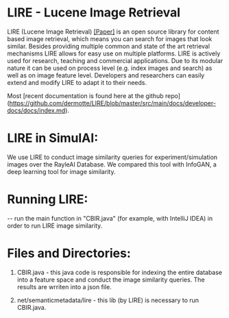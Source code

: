 # LIRE - Lucene Image Retrieval
LIRE (Lucene Image Retrieval) [[Paper]](https://dl.acm.org/doi/pdf/10.1145/1459359.1459577) is an open source library for content based image retrieval, which means you can search for images that look similar. Besides providing multiple common and state of the art retrieval mechanisms LIRE allows for easy use on multiple platforms. LIRE is actively used for research, teaching and commercial applications. Due to its modular nature it can be used on process level (e.g. index images and search) as well as on image feature level. Developers and researchers can easily extend and modify LIRE to adapt it to their needs.

Most [recent documentation is found here at the github repo] (https://github.com/dermotte/LIRE/blob/master/src/main/docs/developer-docs/docs/index.md).

# LIRE in SimulAI:
We use LIRE to conduct image similarity queries for experiment/simulation images over the RayleAI Database.
We compared this tool with InfoGAN, a deep learning tool for image similarity. 

# Running LIRE:

-- run the main function in "CBIR.java" (for example, with IntelliJ IDEA) in order to run LIRE image similarity.

# Files and Directories: 

1) CBIR.java - this java code is responsible for indexing the entire database into a feature space and conduct the image similarity queries. The results are wrriten into a json file.

2) net/semanticmetadata/lire - this lib (by LIRE) is necessary to run CBIR.java. 
